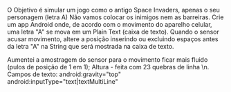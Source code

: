 O Objetivo é simular um jogo como o antigo Space Invaders, apenas o seu personagem (letra A) Não vamos colocar os inimigos nem as barreiras.
Crie um app Android onde, de acordo com o movimento do aparelho celular, uma letra "A" se mova em um Plain Text (caixa de texto). Quando o sensor acusar movimento, altere a posição inserindo ou excluindo espaços antes da letra "A" na String que será mostrada na caixa de texto.

Aumentei a amostragem do sensor para o movimento ficar mais fluido (pulos de posição de 1 em 1);
Altura - feita com 23 quebras de linha \n.
Campos de texto:      android:gravity="top"         android:inputType="text|textMultiLine"
